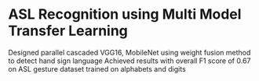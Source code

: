 # ASL Recognition using Multi Model Transfer Learning
Designed parallel cascaded VGG16, MobileNet using weight fusion method to detect hand sign language 
Achieved results with overall F1 score of 0.67 on ASL gesture dataset trained on alphabets and digits
